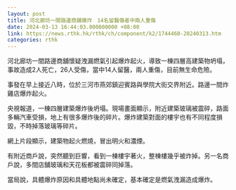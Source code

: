```yaml
---
layout: post
title: 河北廊坊一間路邊商舖爆炸　14名留醫傷者中兩人重傷
date: 2024-03-13 16:44:03.000000000 +08:00
link: https://news.rthk.hk/rthk/ch/component/k2/1744460-20240313.htm
categories: rthk
---
```


河北廊坊一間路邊商舖懷疑洩漏燃氣引起爆炸起火，導致一棟四層高建築物坍塌，事故造成2人死亡，26人受傷，當中14人留醫，兩人重傷，目前無生命危險。

事發在早上接近八時，位於三河市燕郊鎮迎賓路與學院大街交界附近。路邊一間炸雞店爆炸起火。

央視報道，一棟四層建築爆炸後坍塌。現場畫面顯示，附近建築玻璃被震碎，路面多輛汽車受損，地上有很多爆炸後的碎片。爆炸建築對面的樓宇也有不同程度損毀，不時掉落玻璃等碎片。

網上片段顯示，建築物起火燃燒，冒出明火和濃煙。

有附近商戶說，突然聽到巨響，看到一棟樓宇著火，整棟樓幾乎被炸掉。另一名商戶說，多間店舖玻璃和天花板都被震碎同掉落。

當局說，具體爆炸原因和具體地點尚未確定，基本確定是燃氣洩漏造成爆炸。
